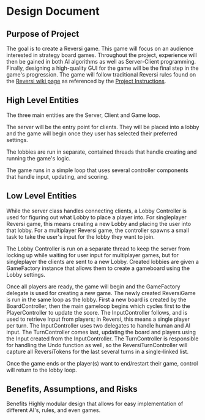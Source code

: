 Design Document
===============

## Purpose of Project

The goal is to create a Reversi game. This game will focus on an audience interested in strategy board games. Throughout the project, experience will then be gained in both AI algorithms as well as Server-Client programming. Finally, designing a high-quality GUI for the game will be the final step in the game's progression. The game will follow traditional Reversi rules found on the [Reversi wiki page](http://en.wikipedia.org/wiki/Reversi) as referenced by the [Project Instructions](http://courses.cs.tamu.edu/choe/13fall/315/proj2.html).

## High Level Entities

The three main entities are the Server, Client and Game loop. 

The server will be the entry point for clients. They will be placed into a lobby and the game will begin once they user has selected their preferred settings.

The lobbies are run in separate, contained threads that handle creating and running the game's logic.

The game runs in a simple loop that uses several controller components that handle input, updating, and scoring.


## Low Level Entities

While the server class handles connecting clients, a Lobby Controller is used for figuring out what Lobby to place a player into. 
For singleplayer Reversi game, this means creating a new Lobby and placing the user into that lobby. For a multiplayer Reversi game, the controller spawns a small task to take the user's input for the lobby they want to join.

<Insert Image>

The Lobby Controller is run on a separate thread to keep the server from locking up while waiting for user input for multiplayer games, but for singleplayer the clients are sent to a new Lobby. 
Created lobbies are given a GameFactory instance that allows them to create a gameboard using the Lobby settings.

Once all players are ready, the game will begin and the GameFactory delegate is used for creating a new game. The newly created ReversiGame is run in the same loop as the lobby.
First a new board is created by the BoardController, then the main gameloop begins which cycles first to the PlayerController to update the score. 
The InputController follows, and is used to retrieve Input from players; in Reversi, this means a single player per turn. The InputController uses two delegates to handle human and AI input.
The TurnController comes last, updating the board and players using the Input created from the InputController. The TurnController is responsible for handling the Undo function as well, so the ReversiTurnController will capture all ReversiTokens for the last several turns in a single-linked list.

<Insert Image>

Once the game ends or the player(s) want to end/restart their game, control will return to the lobby loop. 

## Benefits, Assumptions, and Risks

Benefits 
Highly modular design that allows for easy implementation of different AI's, rules, and even games. 